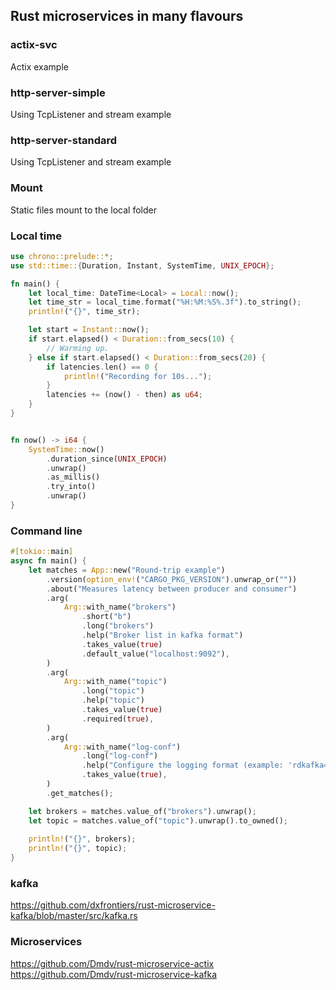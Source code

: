 ## Rust microservices in many flavours

### actix-svc
Actix example

### http-server-simple
Using TcpListener and stream example

### http-server-standard
Using TcpListener and stream example

### Mount
Static files mount to the local folder

### Local time

```rust
use chrono::prelude::*;
use std::time::{Duration, Instant, SystemTime, UNIX_EPOCH};

fn main() {
    let local_time: DateTime<Local> = Local::now();
    let time_str = local_time.format("%H:%M:%S%.3f").to_string();
    println!("{}", time_str);

    let start = Instant::now();
    if start.elapsed() < Duration::from_secs(10) {
        // Warming up.
    } else if start.elapsed() < Duration::from_secs(20) {
        if latencies.len() == 0 {
            println!("Recording for 10s...");
        }
        latencies += (now() - then) as u64;
    }
}


fn now() -> i64 {
    SystemTime::now()
        .duration_since(UNIX_EPOCH)
        .unwrap()
        .as_millis()
        .try_into()
        .unwrap()
}

```

### Command line

```rust
#[tokio::main]
async fn main() {
    let matches = App::new("Round-trip example")
        .version(option_env!("CARGO_PKG_VERSION").unwrap_or(""))
        .about("Measures latency between producer and consumer")
        .arg(
            Arg::with_name("brokers")
                .short("b")
                .long("brokers")
                .help("Broker list in kafka format")
                .takes_value(true)
                .default_value("localhost:9092"),
        )
        .arg(
            Arg::with_name("topic")
                .long("topic")
                .help("topic")
                .takes_value(true)
                .required(true),
        )
        .arg(
            Arg::with_name("log-conf")
                .long("log-conf")
                .help("Configure the logging format (example: 'rdkafka=trace')")
                .takes_value(true),
        )
        .get_matches();

    let brokers = matches.value_of("brokers").unwrap();
    let topic = matches.value_of("topic").unwrap().to_owned();
    
    println!("{}", brokers);
    println!("{}", topic);
}
```

### kafka
https://github.com/dxfrontiers/rust-microservice-kafka/blob/master/src/kafka.rs



### Microservices
https://github.com/Dmdv/rust-microservice-actix
https://github.com/Dmdv/rust-microservice-kafka